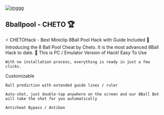 [![imggg](https://i.postimg.cc/6Q9GHXCD/image234.png)](https://discord.gg/QYKbP2Js)

## 8ballpool - CHETO 🏆

⚡ CHETOHack - Best Miniclip 8Ball Pool Hack with Guide Included
🎱 Introducing the 8 Ball Pool Cheat by Cheto. It is the most advanced 8Ball Hack to date.
🎱 This is PC / Emulator Version of Hack!
Easy To Use

    With no installation process, everything is ready in just a few clicks.

Customizable

    Ball prediction with extended guide lines / ruler

    Auto-shot, just double-tap anywhere on the screen and our 8Ball Bot will take the shot for you automatically

    Anticheat Bypass / Antiban

